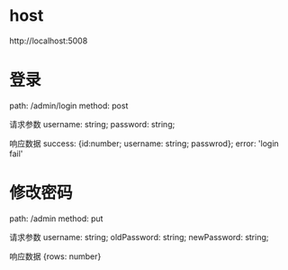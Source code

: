 # host
http://localhost:5008

# 登录

path: /admin/login
method: post

请求参数
username: string;
password: string;

响应数据
success: {id:number; username: string; passwrod};
error: 'login fail'

# 修改密码

path: /admin
method: put

请求参数
username: string;
oldPassword: string;
newPassword: string;

响应数据
{rows: number}